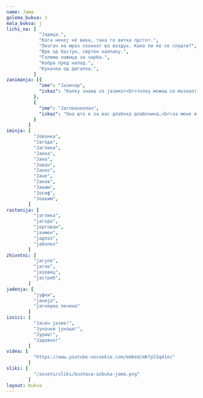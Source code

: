```yaml
---
name: Јама
golema_bukva: Ј
mala_bukva: ј
lichi_na: [
            "Јадица.",
            "Кога некој нѐ вика, така го витка прстот.",
            "Лизгач на мраз скокнат во воздух. Како ли ќе се спушти?",
            "Врв од бастун, свртен наопаку.",
            "Голема лажица за чорба.",
            "Кобра пред напад.",
            "Кукачка од дигалка.",
          ]
zanimanja: [{
            "ime": "Јазичар",
            "iskaz": "Колку знаеш со јазикот<br>толку можеш со мозокот."
          },
          {
            "ime": "Јагленокопач",
            "iskaz": "Она што е за вас длабока длабочина,<br>за мене е проста подземна широчина."
          }
        ]
iminja: [
          "Јованка",
          "Јагода",
          "Јаглика",
          "Јанка",
          "Јана",
          "Јован",
          "Јанко",
          "Јане",
          "Јаков",
          "Јаким",
          "Јосиф",
          "Јоаким",
        ]
rastenija: [
          "јаглика",
          "јагода",
          "јоргован",
          "јачмен",
          "јадлаз",
          "јаболко"
        ]
zhivotni: [
          "јагула",
          "јагне",
          "јазовец",
          "јастреб",
        ]
jadenja: [
          "јуфки",
          "јанија",
          "јагнешко печено"
        ]
izvici: [
          "Јасен јазик!",
          "Јуначки јунаци!",
          "Јуриш!",
          "Јадовно!"
        ]
videa: [
          "https://www.youtube-nocookie.com/embed/mKfplSq41oc"
        ]
sliki: [
          "/assets/sliki/bushava-azbuka-jama.png"
        ]
layout: bukva
---
```

